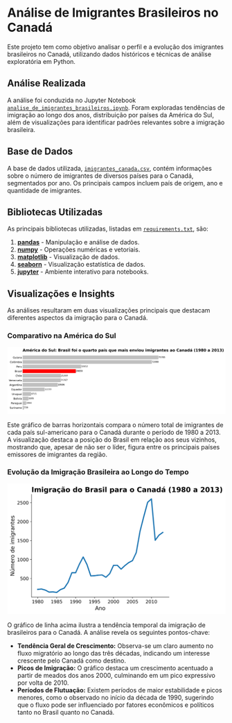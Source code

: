 # Análise de Imigrantes Brasileiros no Canadá

Este projeto tem como objetivo analisar o perfil e a evolução dos imigrantes brasileiros no Canadá, utilizando dados históricos e técnicas de análise exploratória em Python.

## Análise Realizada

A análise foi conduzida no Jupyter Notebook [`analise_de_imigrantes_brasileiros.ipynb`](analise_de_imigrantes_brasileiros.ipynb). Foram exploradas tendências de imigração ao longo dos anos, distribuição por países da América do Sul, além de visualizações para identificar padrões relevantes sobre a imigração brasileira.

## Base de Dados

A base de dados utilizada, [`imigrantes_canada.csv`](imigrantes_canada.csv), contém informações sobre o número de imigrantes de diversos países para o Canadá, segmentados por ano. Os principais campos incluem país de origem, ano e quantidade de imigrantes.

## Bibliotecas Utilizadas

As principais bibliotecas utilizadas, listadas em [`requirements.txt`](requirements.txt), são:

1. **[pandas](https://pandas.pydata.org/)** - Manipulação e análise de dados.
2. **[numpy](https://numpy.org/)** - Operações numéricas e vetoriais.
3. **[matplotlib](https://matplotlib.org/)** - Visualização de dados.
4. **[seaborn](https://seaborn.pydata.org/)** - Visualização estatística de dados.
5. **[jupyter](https://jupyter.org/)** - Ambiente interativo para notebooks.

## Visualizações e Insights

As análises resultaram em duas visualizações principais que destacam diferentes aspectos da imigração para o Canadá.

### Comparativo na América do Sul

![Imigração na América do Sul](imagens/imigracao_america_sul.png)

Este gráfico de barras horizontais compara o número total de imigrantes de cada país sul-americano para o Canadá durante o período de 1980 a 2013. A visualização destaca a posição do Brasil em relação aos seus vizinhos, mostrando que, apesar de não ser o líder, figura entre os principais países emissores de imigrantes da região.

### Evolução da Imigração Brasileira ao Longo do Tempo

![Evolução da Imigração Brasileira](imagens/evolucao_imigracao_brasil.png)

O gráfico de linha acima ilustra a tendência temporal da imigração de brasileiros para o Canadá. A análise revela os seguintes pontos-chave:

* **Tendência Geral de Crescimento:** Observa-se um claro aumento no fluxo migratório ao longo das três décadas, indicando um interesse crescente pelo Canadá como destino.
* **Picos de Imigração:** O gráfico destaca um crescimento acentuado a partir de meados dos anos 2000, culminando em um pico expressivo por volta de 2010.
* **Períodos de Flutuação:** Existem períodos de maior estabilidade e picos menores, como o observado no início da década de 1990, sugerindo que o fluxo pode ser influenciado por fatores econômicos e políticos tanto no Brasil quanto no Canadá.